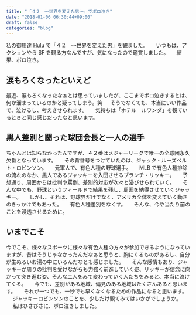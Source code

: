 ```yaml
---
title: "「４２　〜世界を変えた男〜」でボロ泣き"
date: "2018-01-06 06:30:44+09:00"
draft: false
categories: "blog"
---
```

私の御用達 <a href="https://www.happyon.jp/" rel="noopener noreferrer" target="_blank">Hulu</a> で「４２　〜世界を変えた男」を観ました。
　
いつもは、アクションやら SF を観る方なんですが、気になったので鑑賞しました。
　
結果、ボロ泣き。
　
<h2>涙もろくなったといえど</h2>

最近、涙もろくなったなぁとは思っていましたが、ここまでボロ泣きするとは、何か溜まっているのかと疑ってしまう。笑
　
そうでなくても、本当にいい作品で、泣けるし、考えさせられます。
　
気持ちは「ホテル　ルワンダ」を観ているときと同じ感じだったなと思います。
　
<h2>黒人差別と闘った球団会長と一人の選手</h2>

ちゃんとは知らなかったんですが、４２番はメジャーリーグで唯一の全球団永久欠番となっています。
　
その背番号をつけていたのは、ジャック・ルーズベルト・ロビンソン。
　
元軍人で、有色人種の野球選手。
　
MLB で有色人種排除の流れのなか、黒人であるジャッキーを入団させるブランチ・リッキー。
　
予想通り、周囲からは批判や罵倒、差別的対応が次々と浴びせられていく。
　
そんな中でも、野球というフィールドで結果を残し、周囲を納得させていくジャッキー。
　
しかし、それは、野球界だけでなく、アメリカ全体を変えていく動きのきっかけでもあった。
　
有色人種差別をなくす。
　
そんな、今や当たり前のことを浸透させるために。
　
<h2>いまでこそ</h2>

今でこそ、様々なスポーツに様々な有色人種の方々が参加できるようになっていますが、昔はそうじゃなかったんだなぁと思うと、胸にくるものがあるし、自分が生ぬるいお湯の中にいるんだなとも感じました。 
　
そんな感情もあり、ジャッキーが周りの批判を受けながらも力強く前進していく姿、リッキーが信念に向かって突き進む姿、そんな二人をみて変わっていく人たちをみると、本当に泣けてくる。
　
今でも、差別がある地域、偏見のある地域はたくさんあると思います。
　
それが一つでも、一秒でも早くなくなるための作品になると思います。
　
ジャッキーロビンソンのことを、少しだけ観てみてはいかがでしょうか。
　
私はひさびさに、ボロ泣きしました。
